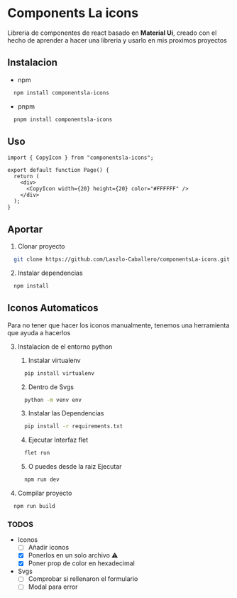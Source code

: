 # Components La icons

Libreria de componentes de react basado en **Material Ui**,
creado con el hecho de aprender a hacer una libreria y usarlo en mis
proximos proyectos

## Instalacion

- npm

```bash
  npm install componentsla-icons
```

- pnpm

```bash
  pnpm install componentsla-icons
```

## Uso

```tsx
import { CopyIcon } from "componentsla-icons";

export default function Page() {
  return (
    <div>
      <CopyIcon width={20} height={20} color="#FFFFFF" />
    </div>
  );
}
```

## Aportar

1. Clonar proyecto

```bash
  git clone https://github.com/Laszlo-Caballero/componentsLa-icons.git
```

2. Instalar dependencias

```bash
  npm install
```

## Iconos Automaticos

Para no tener que hacer los iconos manualmente, tenemos una herramienta que ayuda a hacerlos

3. Instalacion de el entorno python

   1. Instalar virtualenv

   ```bash
     pip install virtualenv
   ```

   2. Dentro de Svgs

   ```bash
     python -m venv env
   ```

   3. Instalar las Dependencias

   ```bash
     pip install -r requirements.txt
   ```

   4. Ejecutar Interfaz flet

   ```bash
     flet run
   ```

   5. O puedes desde la raiz Ejecutar

   ```bash
     npm run dev
   ```

4. Compilar proyecto

```bash
  npm run build
```

### TODOS

- Iconos
  - [ ] Añadir iconos
  - [x] Ponerlos en un solo archivo ⚠️
  - [x] Poner prop de color en hexadecimal
- Svgs
  - [ ] Comprobar si rellenaron el formulario
  - [ ] Modal para error
